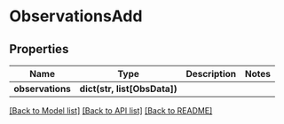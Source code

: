 # ObservationsAdd

## Properties
Name | Type | Description | Notes
------------ | ------------- | ------------- | -------------
**observations** | **dict(str, list[ObsData])** |  | 

[[Back to Model list]](../README.md#documentation-for-models) [[Back to API list]](../README.md#documentation-for-api-endpoints) [[Back to README]](../README.md)


